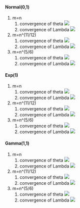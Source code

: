 #### Normal(0,1)
1. m=n
	1. convergence of theta ![](Pasted%20image%2020250801040635.png)
	2. convergence of Lambda ![](Pasted%20image%2020250730123329.png)
2. m=n^(11/12)
	1. convergence of theta ![](Pasted%20image%2020250801002619.png)
	2. convergence of Lambda ![](Pasted%20image%2020250730201353.png)
3. m=n^(5/6)
	1. convergence of theta ![](Pasted%20image%2020250801021800.png)
	2. convergence of Lambda ![](Pasted%20image%2020250730172719.png)
#### Exp(1)
1. m=n
	1. convergence of theta ![](Pasted%20image%2020250731132428.png)
	2. convergence of Lambda ![](Pasted%20image%2020250731132417.png)
2. m=n^(11/12)
	1. convergence of theta ![](Pasted%20image%2020250731233506.png)
	2. convergence of Lambda ![](Pasted%20image%2020250731233520.png)
3. m=n^(5/6)
	1. convergence of theta ![](Pasted%20image%2020250731170452.png)
	2. convergence of Lambda ![](Pasted%20image%2020250731170507.png)


#### Gamma(1,1)
1. m=n
	1. convergence of theta ![](Pasted%20image%2020250731102631.png)
	2. convergence of Lambda ![](Pasted%20image%2020250731102619.png)
2. m=n^(11/12)
	1. convergence of theta ![](Pasted%20image%2020250731030132.png)
	2. convergence of Lambda ![](Pasted%20image%2020250730222426.png)
3. m=n^(5/6)
	1. convergence of theta ![](Pasted%20image%2020250731115543.png)
	2. convergence of Lambda ![](Pasted%20image%2020250731014419.png)
